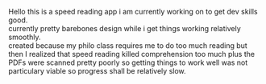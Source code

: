 Hello this is a speed reading app i am currently working on to get dev skills good.  
currently pretty barebones design while i get things working relatively smoothly.  
created because my philo class requires me to do too much reading but then I realized that speed reading killed comprehension too much plus the PDFs were scanned pretty poorly so getting things to work well was not particulary viable so progress shall be relatively slow.

